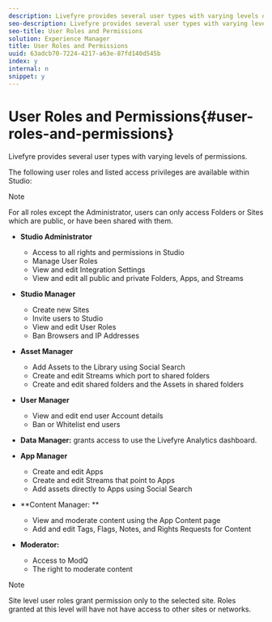 ```yaml
---
description: Livefyre provides several user types with varying levels of permissions.
seo-description: Livefyre provides several user types with varying levels of permissions.
seo-title: User Roles and Permissions
solution: Experience Manager
title: User Roles and Permissions
uuid: 63adcb70-7224-4217-a63e-87fd140d545b
index: y
internal: n
snippet: y
---
```


# User Roles and Permissions{#user-roles-and-permissions}

Livefyre provides several user types with varying levels of permissions.

The following user roles and listed access privileges are available within Studio:

>[!NOTE]
>
>For all roles except the Administrator, users can only access Folders or Sites which are public, or have been shared with them.

* **Studio Administrator**

    * Access to all rights and permissions in Studio
    * Manage User Roles
    * View and edit Integration Settings
    * View and edit all public and private Folders, Apps, and Streams

* **Studio Manager**

    * Create new Sites
    * Invite users to Studio
    * View and edit User Roles
    * Ban Browsers and IP Addresses

* **Asset Manager**

    * Add Assets to the Library using Social Search
    * Create and edit Streams which port to shared folders
    * Create and edit shared folders and the Assets in shared folders

* **User Manager**

    * View and edit end user Account details
    * Ban or Whitelist end users

* **Data Manager:** grants access to use the Livefyre Analytics dashboard.
* **App Manager**

    * Create and edit Apps
    * Create and edit Streams that point to Apps
    * Add assets directly to Apps using Social Search

* **Content Manager: **

    * View and moderate content using the App Content page
    * Add and edit Tags, Flags, Notes, and Rights Requests for Content

* **Moderator:**

    * Access to ModQ 
    * The right to moderate content

>[!NOTE]
>
>Site level user roles grant permission only to the selected site. Roles granted at this level will have not have access to other sites or networks.

